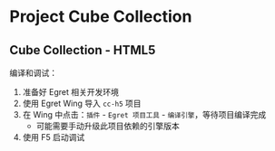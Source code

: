 # Project Cube Collection

## Cube Collection - HTML5

编译和调试：

1. 准备好 Egret 相关开发环境
2. 使用 Egret Wing 导入 `cc-h5` 项目
3. 在 Wing 中点击：`插件` - `Egret 项目工具` - `编译引擎`，等待项目编译完成
   - 可能需要手动升级此项目依赖的引擎版本
4. 使用 F5 启动调试
